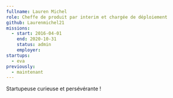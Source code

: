 ```yaml
---
fullname: Lauren Michel
role: Cheffe de produit par interim et chargée de déploiement
github: Laurenmichel21
missions:
  - start: 2016-04-01
    end: 2020-10-31
    status: admin
    employer:
startups:
  - eva
previously:
  - maintenant
---
```


Startupeuse curieuse et persévérante !
